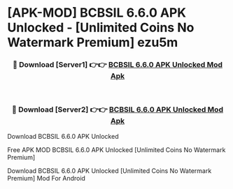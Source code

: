 # [APK-MOD] BCBSIL 6.6.0 APK Unlocked - [Unlimited Coins No Watermark Premium] ezu5m



<div align="center">
<h3>🔴 Download [Server1] 👉👉 <a href="https://momento.my/?title=BCBSIL_6.6.0_APK_Unlocked">BCBSIL 6.6.0 APK Unlocked Mod Apk</a></h3><br>

<h3>🔴 Download [Server2] 👉👉 <a href="https://momento.my/?title=BCBSIL_6.6.0_APK_Unlocked">BCBSIL 6.6.0 APK Unlocked Mod Apk</a></h3>
</div>



Download BCBSIL 6.6.0 APK Unlocked 

Free APK MOD BCBSIL 6.6.0 APK Unlocked [Unlimited Coins No Watermark Premium]

Download BCBSIL 6.6.0 APK Unlocked [Unlimited Coins No Watermark Premium] Mod For Android
